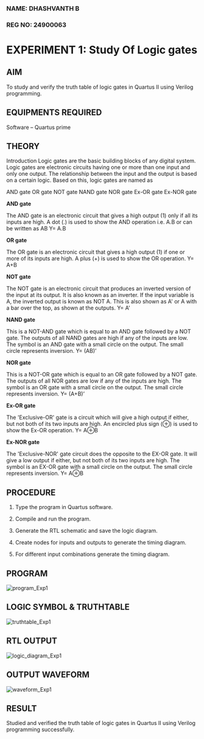 ### NAME: DHASHVANTH B
### REG NO: 24900063
# EXPERIMENT 1: Study Of Logic gates

## AIM 

To study and verify the truth table of logic gates in Quartus II using Verilog programming.


## EQUIPMENTS REQUIRED

Software – Quartus prime 


## THEORY

Introduction Logic gates are the basic building blocks of any digital system. Logic gates are electronic circuits having one or more than one input and only one output. The relationship between the input and the output is based on a certain logic. Based on this, logic gates are named as

AND gate OR gate NOT gate NAND gate NOR gate Ex-OR gate Ex-NOR gate

**AND gate**

The AND gate is an electronic circuit that gives a high output (1) only if all its inputs are high. A dot (.) is used to show the AND operation i.e. A.B or can be written as AB
Y= A.B

**OR gate** 

The OR gate is an electronic circuit that gives a high output (1) if one or more of its inputs are high. A plus (+) is used to show the OR operation.
Y= A+B

**NOT gate**

The NOT gate is an electronic circuit that produces an inverted version of the input at its output. It is also known as an inverter. If the input variable is A, the inverted output is known as NOT A. This is also shown as A' or A with a bar over the top, as shown at the outputs.
Y= A'

**NAND gate**

This is a NOT-AND gate which is equal to an AND gate followed by a NOT gate. The outputs of all NAND gates are high if any of the inputs are low. The symbol is an AND gate with a small circle on the output. The small circle represents inversion.
Y= (AB)’

**NOR gate**

This is a NOT-OR gate which is equal to an OR gate followed by a NOT gate. The outputs of all NOR gates are low if any of the inputs are high. The symbol is an OR gate with a small circle on the output. The small circle represents inversion.
Y= (A+B)’

**Ex-OR gate**

The 'Exclusive-OR' gate is a circuit which will give a high output if either, but not both of its two inputs are high. An encircled plus sign (⊕) is used to show the Ex-OR operation.
Y= A⊕B

**Ex-NOR gate**

The 'Exclusive-NOR' gate circuit does the opposite to the EX-OR gate. It will give a low output if either, but not both of its two inputs are high. The symbol is an EX-OR gate with a small circle on the output. The small circle represents inversion.
Y= A⊕B


## PROCEDURE

1.	Type the program in Quartus software.

2.	Compile and run the program.

3.	Generate the RTL schematic and save the logic diagram.

4.	Create nodes for inputs and outputs to generate the timing diagram.

5.	For different input combinations generate the timing diagram.
   


## PROGRAM

![program_Exp1](https://github.com/user-attachments/assets/8e804f9e-9967-4ffe-9f64-ab0192c4e1a6)


## LOGIC SYMBOL & TRUTHTABLE

![truthtable_Exp1](https://github.com/user-attachments/assets/07ed3f55-dabd-4041-af61-99e8e00a6a37)


## RTL OUTPUT

![logic_diagram_Exp1](https://github.com/user-attachments/assets/71b9c63f-4f79-4b41-95f6-024785eb12d1)



## OUTPUT WAVEFORM 

![waveform_Exp1](https://github.com/user-attachments/assets/aa08856c-9da5-4bb1-b91f-79a5cf27c5b7)



## RESULT 

Studied and verified the truth table of logic gates in Quartus II using Verilog programming successfully.




